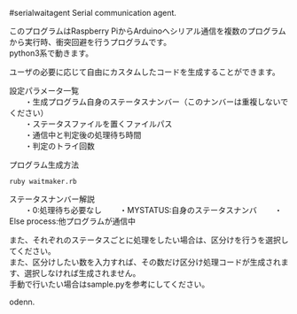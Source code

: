 #serialwaitagent
Serial communication agent.  

このプログラムはRaspberry PiからArduinoへシリアル通信を複数のプログラムから実行時、衝突回避を行うプログラムです。  
python3系で動きます。  

ユーザの必要に応じて自由にカスタムしたコードを生成することができます。  

設定パラメータ一覧  
　　・生成プログラム自身のステータスナンバー（このナンバーは重複しないでください）  
　　・ステータスファイルを置くファイルパス  
　　・通信中と判定後の処理待ち時間  
　　・判定のトライ回数  
  
プログラム生成方法  

```
ruby waitmaker.rb  
```

ステータスナンバー解説  
　　・0:処理待ち必要なし
　　・MYSTATUS:自身のステータスナンバ
　　・Else process:他プログラムが通信中
  
また、それぞれのステータスごとに処理をしたい場合は、区分けを行うを選択してください。  
また、区分けしたい数を入力すれば、その数だけ区分け処理コードが生成されます、選択しなければ生成されません。  
手動で行いたい場合はsample.pyを参考にしてください。  
  
odenn.  
